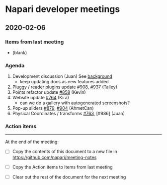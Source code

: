 # Napari developer meetings

## 2020-02-06

### Items from last meeting

- (blank)

### Agenda

1. Development discussion (Juan) See [background](https://napari.zulipchat.com/#narrow/stream/215290-dev-meeting/topic/agendas/near/187330568)
    - keep updating docs as new features added 
3. Pluggy / reader plugins update [#908], [#937] (Talley)
4. Points refactor update [#858] (Kevin)
5. Website update [#764] (Kira)
    - can we do a gallery with autogenerated screenshots? 
7. Pop-up sliders [#879], [#904] (AhmetCan)
8. Physical Coordinates / transforms [#763], [#886] (Juan)



### Action items



--------------

At the end of the meeting:
- [ ] Copy the contents of this document to a new file in https://github.com/napari/meeting-notes
- [ ] Copy the Action items to Items from last meeting
- [ ] Clear out the rest of the document for the next meeting



<!-- issue links -->
[#908]: https://github.com/napari/napari/issues/908
[#937]: https://github.com/napari/napari/issues/937
[#858]: https://github.com/napari/napari/issues/858
[#764]: https://github.com/napari/napari/issues/764
[#879]: https://github.com/napari/napari/issues/879
[#904]: https://github.com/napari/napari/issues/904
[#763]: https://github.com/napari/napari/issues/763
[#885]: https://github.com/napari/napari/issues/885
<!-- issue links -->